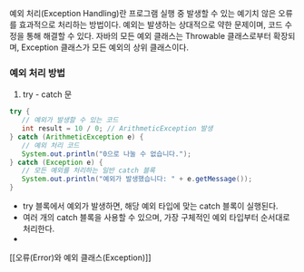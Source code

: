 예외 처리(Exception Handling)란 프로그램 실행 중 발생할 수 있는 예기치 않은 오류를 효과적으로 처리하는 방법이다. 예외는 발생하는 상대적으로 약한 문제이며, 코드 수정을 통해 해결할 수 있다. 자바의 모든 예외 클래스는 Throwable 클래스로부터 확장되며, Exception 클래스가 모든 예외의 상위 클래스이다.

### 예외 처리 방법
1. try - catch 문
 ```java
try {
    // 예외가 발생할 수 있는 코드
    int result = 10 / 0; // ArithmeticException 발생
} catch (ArithmeticException e) {
    // 예외 처리 코드
    System.out.println("0으로 나눌 수 없습니다.");
} catch (Exception e) {
    // 모든 예외를 처리하는 일반 catch 블록
    System.out.println("예외가 발생했습니다: " + e.getMessage());
}
```
- try 블록에서 예외가 발생하면, 해당 예외 타입에 맞는 catch 블록이 실행된다.
- 여러 개의 catch 블록을 사용할 수 있으며, 가장 구체적인 예외 타입부터 순서대로 처리한다.
- 





[[오류(Error)와 예외 클래스(Exception)]]





